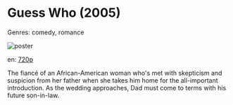 # Guess Who (2005)

Genres: comedy, romance

![poster](http://image.tmdb.org/t/p/w500/edxlUrSaeVYkG1VfQlceXcWeRdR.jpg)

en:
  [720p](magnet:?xt=urn:btih:5B0BAF0E17DC4C00BD898349545A83E1E581404F&tr=udp://glotorrents.pw:6969/announce&tr=udp://tracker.opentrackr.org:1337/announce&tr=udp://torrent.gresille.org:80/announce&tr=udp://tracker.openbittorrent.com:80&tr=udp://tracker.coppersurfer.tk:6969&tr=udp://tracker.leechers-paradise.org:6969&tr=udp://p4p.arenabg.ch:1337&tr=udp://tracker.internetwarriors.net:1337)
  


The fiancé of an African-American woman who's met with skepticism and suspicion from her father when she takes him home for the all-important introduction. As the wedding approaches, Dad must come to terms with his future son-in-law.
